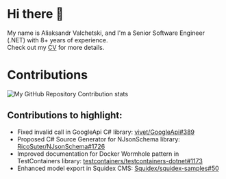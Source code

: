 # Hi there 👋
My name is Aliaksandr Valchetski, and I'm a Senior Software Engineer (.NET) with 8+ years of experience.  
Check out my [CV](https://www.dropbox.com/scl/fi/6du4r8hw1tl9jiyxdir58/aliaksandr-valchetski-cv.pdf?rlkey=93tkk53so7llci1f0t3lgxtx4&st=2i2qdgyl&dl=0) for more details.

# Contributions
![My GitHub Repository Contribution stats](https://github-contributor-stats.vercel.app/api?username=valchetski&combine_all_yearly_contributions=true&theme=transparent&limit=4)

## Contributions to highlight:
- Fixed invalid call in GoogleApi C# library: [vivet/GoogleApi#389](https://github.com/vivet/GoogleApi/pull/389)
- Proposed C# Source Generator for NJsonSchema library: [RicoSuter/NJsonSchema#1726](https://github.com/RicoSuter/NJsonSchema/pull/1726)
- Improved documentation for Docker Wormhole pattern in TestContainers library: [testcontainers/testcontainers-dotnet#1173](https://github.com/testcontainers/testcontainers-dotnet/pull/1173)
- Enhanced model export in Squidex CMS: [Squidex/squidex-samples#50](https://github.com/Squidex/squidex-samples/pull/50)
